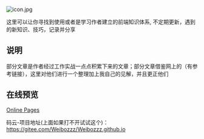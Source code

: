 ![icon.jpg](./icon.jpg)

这里可以让你寻找到使用或者是学习作者建立的前端知识体系,
不定期更新，遇到的新知识、技巧，记录并分享

## 说明

部分文章是作者经过工作实战一点点积累下来的文章；部分文章借鉴网上的（有参考链接），这里对他们进行一个整理加上我自己的见解，并且更正他们

## 在线预览

[Online Pages](https://weibozzz.github.io/#/)

码云-项目地址(上面如果打不开试试这个)：<https://gitee.com/Weibozzz/Weibozzz.github.io>
